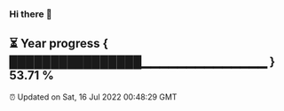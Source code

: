 ### Hi there 👋
⏳ Year progress { ████████████████▁▁▁▁▁▁▁▁▁▁▁▁▁▁ } 53.71 %
---
⏰ Updated on Sat, 16 Jul 2022 00:48:29 GMT

